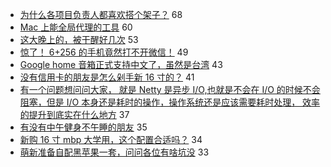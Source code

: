 - [为什么各项目负责人都喜欢搭个架子？](https://www.v2ex.com/t/620311) 68
- [Mac 上能全局代理的工具](https://www.v2ex.com/t/620353) 60
- [这大晚上的，被干醒好几次](https://www.v2ex.com/t/620436) 53
- [惊了！ 6+256 的手机竟然打不开微信！](https://www.v2ex.com/t/620325) 49
- [Google home 音箱正式支持中文了，虽然是台湾](https://www.v2ex.com/t/620321) 43
- [没有信用卡的朋友是怎么剁手新 16 寸的？](https://www.v2ex.com/t/620334) 41
- [有一个问题想问问大家， 就是 Netty 是异步 I/O,也就是不会在 I/O 的时候不会阻塞，但是 I/O 本身还是耗时的操作，操作系统还是应该需要耗时处理， 效率的提升到底实在什么地方](https://www.v2ex.com/t/620346) 37
- [有没有中午健身不午睡的朋友](https://www.v2ex.com/t/620385) 35
- [新购 16 寸 mbp 大学用，这个配置合适吗？](https://www.v2ex.com/t/620332) 34
- [萌新准备自配黑苹果一套，问问各位有啥坑没](https://www.v2ex.com/t/620319) 33
